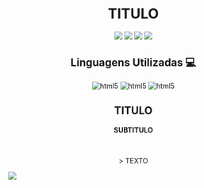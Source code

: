 <h1 align="center">TITULO</h1>

<p align="center">
<img src="https://img.shields.io/badge/Status-Up-sucess"/>
<img src="https://img.shields.io/badge/Lan%C3%A7amento-%20DATA-sucess">
<img src="https://img.shields.io/badge/License-MIT%20-blue">
<img src="https://img.shields.io/badge/Ver-0.0-blue"/>
</p>

<h2 align="center">Linguagens Utilizadas 💻</h2>
<p align="center">
<img aling="center" alt="html5" src="https://img.shields.io/badge/HTML5-E34F26?style=for-the-badge&logo=html5&logoColor=white">
<img aling="center" alt="html5" src="https://img.shields.io/badge/CSS3-1572B6?style=for-the-badge&logo=css3&logoColor=white">
<img aling="center" alt="html5" src="https://img.shields.io/badge/JavaScript-F7DF1E?style=for-the-badge&logo=javascript&logoColor=black">
</p>

<h2 align="center"> TITULO </h2>
<p align="center"> <strong>SUBTITULO</strong> </p> <br>
<p align="center"> > TEXTO </p>

<img src="IMG">

<br>

